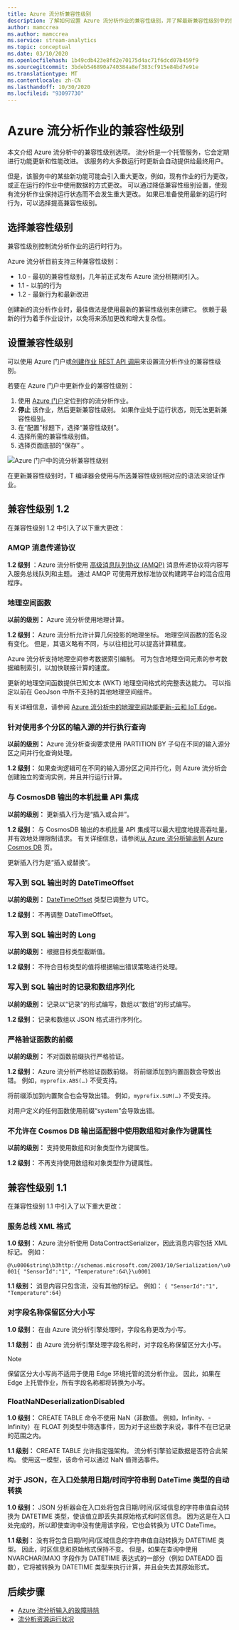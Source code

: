```yaml
---
title: Azure 流分析兼容性级别
description: 了解如何设置 Azure 流分析作业的兼容性级别，并了解最新兼容性级别中的重大更改
author: mamccrea
ms.author: mamccrea
ms.service: stream-analytics
ms.topic: conceptual
ms.date: 03/10/2020
ms.openlocfilehash: 1b49cdb423e8fd2e70175d4ac71f6dcd07b459f9
ms.sourcegitcommit: 3bdeb546890a740384a8ef383cf915e84bd7e91e
ms.translationtype: MT
ms.contentlocale: zh-CN
ms.lasthandoff: 10/30/2020
ms.locfileid: "93097730"
---
```

# <a name="compatibility-level-for-azure-stream-analytics-jobs"></a>Azure 流分析作业的兼容性级别

本文介绍 Azure 流分析中的兼容性级别选项。 流分析是一个托管服务，它会定期进行功能更新和性能改进。 该服务的大多数运行时更新会自动提供给最终用户。 

但是，该服务中的某些新功能可能会引入重大更改，例如，现有作业的行为更改，或正在运行的作业中使用数据的方式更改。 可以通过降低兼容性级别设置，使现有流分析作业保持运行状态而不会发生重大更改。 如果已准备使用最新的运行时行为，可以选择提高兼容性级别。 

## <a name="choose-a-compatibility-level"></a>选择兼容性级别

兼容性级别控制流分析作业的运行时行为。 

Azure 流分析目前支持三种兼容性级别：

* 1.0 - 最初的兼容性级别，几年前正式发布 Azure 流分析期间引入。
* 1.1 - 以前的行为
* 1.2 - 最新行为和最新改进

创建新的流分析作业时，最佳做法是使用最新的兼容性级别来创建它。 依赖于最新的行为着手作业设计，以免将来添加更改和增大复杂性。

## <a name="set-the-compatibility-level"></a>设置兼容性级别

可以使用 Azure 门户或[创建作业 REST API 调用](/azure/stream-analytics/stream-analytics-quick-create-portal)来设置流分析作业的兼容性级别。

若要在 Azure 门户中更新作业的兼容性级别：

1. 使用 [Azure 门户](https://portal.azure.com)定位到你的流分析作业。
2. **停止** 该作业，然后更新兼容性级别。 如果作业处于运行状态，则无法更新兼容性级别。
3. 在“配置”标题下，选择“兼容性级别”。  
4. 选择所需的兼容性级别值。
5. 选择页面底部的“保存”  。

![Azure 门户中的流分析兼容性级别](media/stream-analytics-compatibility-level/stream-analytics-compatibility.png)

在更新兼容性级别时，T 编译器会使用与所选兼容性级别相对应的语法来验证作业。

## <a name="compatibility-level-12"></a>兼容性级别 1.2

在兼容性级别 1.2 中引入了以下重大更改：

###  <a name="amqp-messaging-protocol"></a>AMQP 消息传递协议

**1.2 级别** ：Azure 流分析使用 [高级消息队列协议 (AMQP)](../service-bus-messaging/service-bus-amqp-overview.md) 消息传递协议将内容写入服务总线队列和主题。 通过 AMQP 可使用开放标准协议构建跨平台的混合应用程序。

### <a name="geospatial-functions"></a>地理空间函数

**以前的级别：** Azure 流分析使用地理计算。

**1.2 级别：** Azure 流分析允许计算几何投影的地理坐标。 地理空间函数的签名没有变化。 但是，其语义略有不同，与以往相比可以提高计算精度。

Azure 流分析支持地理空间参考数据索引编制。 可为包含地理空间元素的参考数据编制索引，以加快联接计算的速度。

更新的地理空间函数提供已知文本 (WKT) 地理空间格式的完整表达能力。 可以指定以前在 GeoJson 中所不支持的其他地理空间组件。

有关详细信息，请参阅 [Azure 流分析中的地理空间功能更新-云和 IoT Edge](https://azure.microsoft.com/blog/updates-to-geospatial-functions-in-azure-stream-analytics-cloud-and-iot-edge/)。

### <a name="parallel-query-execution-for-input-sources-with-multiple-partitions"></a>针对使用多个分区的输入源的并行执行查询

**以前的级别：** Azure 流分析查询要求使用 PARTITION BY 子句在不同的输入源分区之间并行化查询处理。

**1.2 级别：** 如果查询逻辑可在不同的输入源分区之间并行化，则 Azure 流分析会创建独立的查询实例，并且并行运行计算。

### <a name="native-bulk-api-integration-with-cosmosdb-output"></a>与 CosmosDB 输出的本机批量 API 集成

**以前的级别：** 更新插入行为是“插入或合并”。 

**1.2 级别：** 与 CosmosDB 输出的本机批量 API 集成可以最大程度地提高吞吐量，并有效地处理限制请求。 有关详细信息，请参阅[从 Azure 流分析输出到 Azure Cosmos DB](https://docs.microsoft.com/azure/stream-analytics/stream-analytics-documentdb-output#improved-throughput-with-compatibility-level-12) 页。

更新插入行为是“插入或替换”。 

### <a name="datetimeoffset-when-writing-to-sql-output"></a>写入到 SQL 输出时的 DateTimeOffset

**以前的级别：** [DateTimeOffset](https://docs.microsoft.com/sql/t-sql/data-types/datetimeoffset-transact-sql?view=sql-server-2017) 类型已调整为 UTC。

**1.2 级别：** 不再调整 DateTimeOffset。

### <a name="long-when-writing-to-sql-output"></a>写入到 SQL 输出时的 Long

**以前的级别：** 根据目标类型截断值。

**1.2 级别：** 不符合目标类型的值将根据输出错误策略进行处理。

### <a name="record-and-array-serialization-when-writing-to-sql-output"></a>写入到 SQL 输出时的记录和数组序列化

**以前的级别：** 记录以“记录”的形式编写，数组以“数组”的形式编写。

**1.2 级别：** 记录和数组以 JSON 格式进行序列化。

### <a name="strict-validation-of-prefix-of-functions"></a>严格验证函数的前缀

**以前的级别：** 不对函数前缀执行严格验证。

**1.2 级别：** Azure 流分析严格验证函数前缀。 将前缀添加到内置函数会导致出错。 例如，`myprefix.ABS(…)` 不受支持。

将前缀添加到内置聚合也会导致出错。 例如，`myprefix.SUM(…)` 不受支持。

对用户定义的任何函数使用前缀“system”会导致出错。

### <a name="disallow-array-and-object-as-key-properties-in-cosmos-db-output-adapter"></a>不允许在 Cosmos DB 输出适配器中使用数组和对象作为键属性

**以前的级别：** 支持使用数组和对象类型作为键属性。

**1.2 级别：** 不再支持使用数组和对象类型作为键属性。

## <a name="compatibility-level-11"></a>兼容性级别 1.1

在兼容性级别 1.1 中引入了以下重大更改：

### <a name="service-bus-xml-format"></a>服务总线 XML 格式

**1.0 级别：** Azure 流分析使用 DataContractSerializer，因此消息内容包括 XML 标记。 例如：

`@\u0006string\b3http://schemas.microsoft.com/2003/10/Serialization/\u0001{ "SensorId":"1", "Temperature":64\}\u0001`

**1.1 级别：** 消息内容只包含流，没有其他的标记。 例如： `{ "SensorId":"1", "Temperature":64}`

### <a name="persisting-case-sensitivity-for-field-names"></a>对字段名称保留区分大小写

**1.0 级别：** 在由 Azure 流分析引擎处理时，字段名称更改为小写。

**1.1 级别：** 由 Azure 流分析引擎处理字段名称时，对字段名称保留区分大小写。

> [!NOTE]
> 保留区分大小写尚不适用于使用 Edge 环境托管的流分析作业。 因此，如果在 Edge 上托管作业，所有字段名称都将转换为小写。

### <a name="floatnandeserializationdisabled"></a>FloatNaNDeserializationDisabled

**1.0 级别：** CREATE TABLE 命令不使用 NaN（非数值。 例如，Infinity、-Infinity）在 FLOAT 列类型中筛选事件，因为对于这些数字来说，事件不在已记录的范围之内。

**1.1 级别：** CREATE TABLE 允许指定强架构。 流分析引擎验证数据是否符合此架构。 使用这一模型，该命令可以通过 NaN 值筛选事件。

### <a name="disable-automatic-conversion-of-datetime-strings-to-datetime-type-at-ingress-for-json"></a>对于 JSON，在入口处禁用日期/时间字符串到 DateTime 类型的自动转换

**1.0 级别：** JSON 分析器会在入口处将包含日期/时间/区域信息的字符串值自动转换为 DATETIME 类型，使该值立即丢失其原始格式和时区信息。 因为这是在入口处完成的，所以即使查询中没有使用该字段，它也会转换为 UTC DateTime。

**1.1 级别：** 没有将包含日期/时间/区域信息的字符串值自动转换为 DATETIME 类型。 因此，时区信息和原始格式保持不变。 但是，如果在查询中使用 NVARCHAR(MAX) 字段作为 DATETIME 表达式的一部分（例如 DATEADD 函数），它将被转换为 DATETIME 类型来执行计算，并且会失去其原始形式。

## <a name="next-steps"></a>后续步骤

* [Azure 流分析输入的故障排除](stream-analytics-troubleshoot-input.md)
* [流分析资源运行状况](stream-analytics-resource-health.md)
